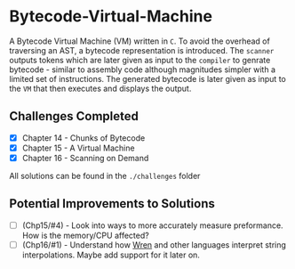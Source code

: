 # Bytecode-Virtual-Machine

A Bytecode Virtual Machine (VM) written in `C`. To avoid the overhead of traversing an AST, a bytecode representation is introduced. The `scanner` outputs tokens which are later given as input to the `compiler` to genrate bytecode - similar to assembly code although magnitudes simpler with a limited set of instructions. The generated bytecode is later given as input to the `VM` that then executes and displays the output.   

## Challenges Completed
- [x] Chapter 14 - Chunks of Bytecode 
- [x] Chapter 15 - A Virtual Machine 
- [x] Chapter 16 - Scanning on Demand

All solutions can be found in the `./challenges` folder

## Potential Improvements to Solutions

- [ ] (Chp15/#4) - Look into ways to more accurately measure preformance. How is the memory/CPU affected? 
- [ ] (Chp16/#1) - Understand how [Wren](https://github.com/wren-lang/wren/tree/8fae8e4f1e490888e2cc9b2ea6b8e0d0ff9dd60f) and other languages interpret string interpolations. Maybe add support for it later on.

</br>

<!-- 
- [ ] Chapter 17 - Compiling Expressions
- [ ] Chapter 18 - Type of Values
- [ ] Chapter 19 - Strings
- [ ] Chapter 20 - Hash Tables
- [ ] Chapter 21 - Global Variables
- [ ] Chapter 22 - Local Variables 
- [ ] Chapter 23 - Jumping Back and Forth 
- [ ] Chapter 24 - Calls and Functions
- [ ] Chapter 25 - Closures
- [ ] Chapter 26 - Garbage Collection
- [ ] Chapter 27 - Classes and Instances 
- [ ] Chapter 28 - Methods and Intializers
- [ ] Chapter 29 - Superclasses 
- [ ] Chapter 30 - Optimization
 -->

